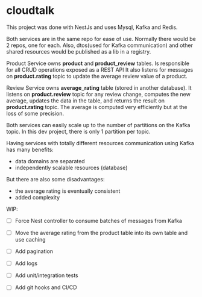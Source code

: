 # cloudtalk

This project was done with NestJs and uses Mysql, Kafka and Redis.

Both services are in the same repo for ease of use. 
Normally there would be 2 repos, one for each. 
Also, dtos(used for Kafka communication) and other shared resources would be published as a lib in a registry.

Product Service owns **product** and **product_review** tables. 
Is responsible for all CRUD operations exposed as a REST API
It also listens for messages on **product.rating** topic to update the average review value of a product.

Review Service owns **average_rating** table (stored in another database). 
It listens on **product.review** topic for any review change, computes the new average, updates the data in the table, and returns the result on **product.rating** topic.
The average is computed very efficiently but at the loss of some precision.

Both services can easily scale up to the number of partitions on the Kafka topic. In this dev project, there is only 1 partition per topic.

Having services with totally different resources communication using Kafka has many benefits:
- data domains are separated
- independently scalable resources (database)

But there are also some disadvantages:
- the average rating is eventually consistent
- added complexity

WIP:
- [ ] Force Nest controller to consume batches of messages from Kafka
- [ ] Move the average rating from the product table into its own table and use caching
- [ ] Add pagination
- [ ] Add logs
- [ ] Add unit/integration tests
- [ ] Add git hooks and CI/CD

